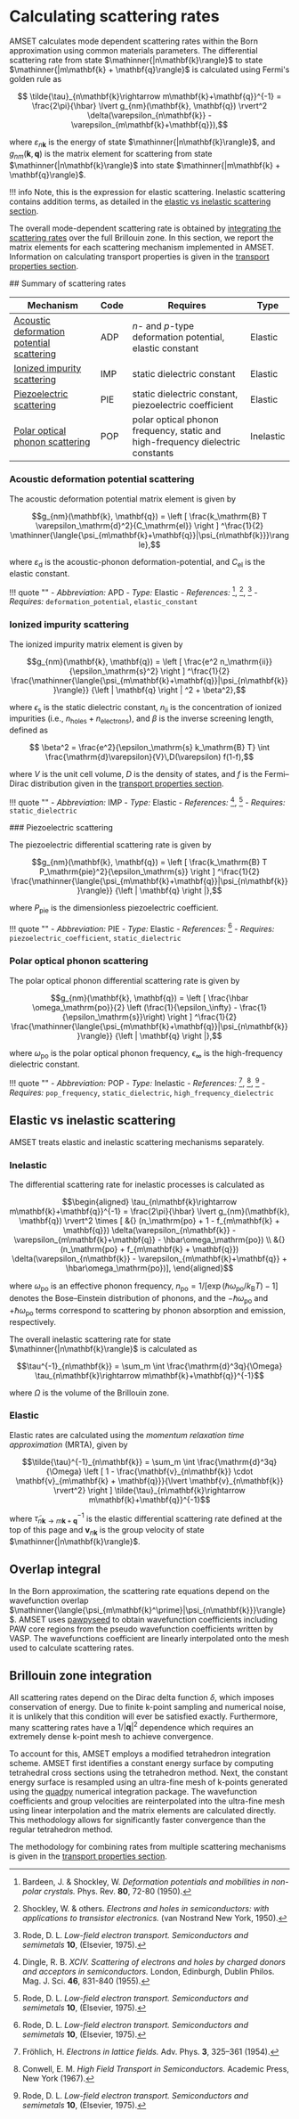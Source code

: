 # Calculating scattering rates

AMSET calculates mode dependent scattering rates within the Born approximation 
using common materials parameters. The differential scattering rate from state 
$`\mathinner{|n\mathbf{k}\rangle}`$ to state 
$`\mathinner{|m\mathbf{k} + \mathbf{q}\rangle}`$ is calculated using 
Fermi's golden rule as

```math
    \tilde{\tau}_{n\mathbf{k}\rightarrow m\mathbf{k}+\mathbf{q}}^{-1} = 
        \frac{2\pi}{\hbar} \lvert g_{nm}(\mathbf{k}, \mathbf{q}) \rvert^2
        \delta(\varepsilon_{n\mathbf{k}} - 
        \varepsilon_{m\mathbf{k}+\mathbf{q}}),
```

where $`\varepsilon_{n\mathbf{k}}`$ is the energy of state
$`\mathinner{|n\mathbf{k}\rangle}`$, and $`g_{nm}(\mathbf{k}, \mathbf{q})`$
is the matrix element for scattering from state 
$`\mathinner{|n\mathbf{k}\rangle}`$ into 
state $`\mathinner{|m\mathbf{k} + \mathbf{q}\rangle}`$. 

!!! info 
    Note, this is the expression for elastic scattering. Inelastic scattering
    contains addition terms, as detailed in the 
    [elastic vs inelastic scattering section](#elastic-vs-inelastic-scattering).

The overall mode-dependent scattering rate is obtained by 
[integrating the scattering rates](#brillouin-zone-integration) 
over the full Brillouin zone.  In this section, we report the matrix elements
for each scattering mechanism implemented in AMSET. Information on calculating 
transport properties is given in the 
[transport properties section](transport-properties.md).

## Summary of scattering rates

Mechanism                                                                               | Code  | Requires                                                                       | Type
---                                                                                     | ---   | ---                                                                            | ---
[Acoustic deformation potential scattering](#acoustic-deformation-potential-scattering) | ADP   | *n*- and *p*-type deformation potential,  elastic constant                     | Elastic
[Ionized impurity scattering](#ionized-impurity-scattering)                             | IMP   | static dielectric constant                                                     | Elastic
[Piezoelectric scattering](#piezoelectric-scattering)                                   | PIE   | static dielectric constant, piezoelectric coefficient                          | Elastic
[Polar optical phonon scattering](#polar-optical-phonon-scattering)                     | POP   | polar optical phonon frequency, static and high-frequency dielectric constants | Inelastic

### Acoustic deformation potential scattering

The acoustic deformation potential matrix element is given by

```math
g_{nm}(\mathbf{k}, \mathbf{q}) =
    \left [ \frac{k_\mathrm{B} T \varepsilon_\mathrm{d}^2}{C_\mathrm{el}} \right ] ^\frac{1}{2}
    \mathinner{\langle{\psi_{m\mathbf{k}+\mathbf{q}}|\psi_{n\mathbf{k}}}\rangle},
```

where $`\varepsilon_\mathrm{d}`$ is the acoustic-phonon deformation-potential,
and $`C_\mathrm{el}`$ is the elastic constant.

!!! quote ""
    - *Abbreviation:* APD
    - *Type:* Elastic
    - *References:* [^Bardeen], [^Shockley], [^Rode]
    - *Requires:* `deformation_potential`, `elastic_constant`

### Ionized impurity scattering

The ionized impurity matrix element is given by

```math
g_{nm}(\mathbf{k}, \mathbf{q}) =
    \left [ \frac{e^2 n_\mathrm{ii}}{\epsilon_\mathrm{s}^2} \right ] ^\frac{1}{2}
    \frac{\mathinner{\langle{\psi_{m\mathbf{k}+\mathbf{q}}|\psi_{n\mathbf{k}}}\rangle}}
         {\left | \mathbf{q} \right | ^2 + \beta^2},
```

where $`\epsilon_\mathrm{s}`$ is the static dielectric constant,
$`n_\mathrm{ii}`$ is the concentration of ionized impurities
(i.e., $`n_\mathrm{holes} + n_\mathrm{electrons}`$),
and $`\beta`$ is the inverse screening length, defined as

```math
    \beta^2 = \frac{e^2}{\epsilon_\mathrm{s}  k_\mathrm{B} T}
        \int \frac{\mathrm{d}\varepsilon}{V}\,D(\varepsilon) f(1-f),
```

where $`V`$ is the unit cell volume, $`D`$ is the density of states, and 
$`f`$ is the Fermi–Dirac distribution given in the
[transport properties section](transport-properties.md).

!!! quote ""
    - *Abbreviation:* IMP
    - *Type:* Elastic
    - *References:* [^Dingle], [^Rode]
    - *Requires:* `static_dielectric`

### Piezoelectric scattering

The piezoelectric differential scattering rate is given by

```math
g_{nm}(\mathbf{k}, \mathbf{q}) =
    \left [ \frac{k_\mathrm{B} T P_\mathrm{pie}^2}{\epsilon_\mathrm{s}} \right ] ^\frac{1}{2}
    \frac{\mathinner{\langle{\psi_{m\mathbf{k}+\mathbf{q}}|\psi_{n\mathbf{k}}}\rangle}}
         {\left | \mathbf{q} \right |},
```

where $`P_\mathrm{pie}`$ is the dimensionless piezoelectric coefficient.

!!! quote ""
    - *Abbreviation:* PIE
    - *Type:* Elastic
    - *References:* [^Rode]
    - *Requires:* `piezoelectric_coefficient`, `static_dielectric`

### Polar optical phonon scattering

The polar optical phonon differential scattering rate is given by

```math
g_{nm}(\mathbf{k}, \mathbf{q}) =
    \left [ 
        \frac{\hbar \omega_\mathrm{po}}{2} 
        \left (\frac{1}{\epsilon_\infty} - \frac{1}{\epsilon_\mathrm{s}}\right)
    \right ] ^\frac{1}{2}
    \frac{\mathinner{\langle{\psi_{m\mathbf{k}+\mathbf{q}}|\psi_{n\mathbf{k}}}\rangle}}
         {\left | \mathbf{q} \right |},
```

where $`\omega_\mathrm{po}`$ is the polar optical phonon frequency,
$`\epsilon_\infty`$ is the high-frequency dielectric constant.

!!! quote ""
    - *Abbreviation:* POP
    - *Type:* Inelastic
    - *References:* [^Frohlich], [^Conwell], [^Rode]
    - *Requires:* `pop_frequency`, `static_dielectric`, `high_frequency_dielectric`

## Elastic vs inelastic scattering

AMSET treats elastic and inelastic scattering mechanisms separately. 

### Inelastic

The  differential scattering rate for inelastic processes is calculated as

```math
\begin{aligned}
    \tau_{n\mathbf{k}\rightarrow m\mathbf{k}+\mathbf{q}}^{-1} = 
        \frac{2\pi}{\hbar} \lvert g_{nm}(\mathbf{k}, \mathbf{q}) \rvert^2
        \times [ &{} (n_\mathrm{po} + 1 - f_{m\mathbf{k} + \mathbf{q}})
        \delta(\varepsilon_{n\mathbf{k}} -  \varepsilon_{m\mathbf{k}+\mathbf{q}} - \hbar\omega_\mathrm{po}) \\
        &{} (n_\mathrm{po} + f_{m\mathbf{k} + \mathbf{q}})
        \delta(\varepsilon_{n\mathbf{k}} -  \varepsilon_{m\mathbf{k}+\mathbf{q}} + \hbar\omega_\mathrm{po})],
\end{aligned}
```

where $`\omega_\mathrm{po}`$ is an effective phonon frequency, 
$`n_\mathrm{po} = 1 / [\exp (\hbar \omega_\mathrm{po} / k_\mathrm{B} T) - 1]`$
denotes the Bose–Einstein distribution of phonons, and the
$`-\hbar \omega_\mathrm{po}`$ and 
$`+\hbar \omega_\mathrm{po}`$ terms correspond to scattering by phonon 
absorption and emission, respectively.

The overall inelastic scattering rate for state 
$`\mathinner{|n\mathbf{k}\rangle}`$ is calculated as

```math
\tau^{-1}_{n\mathbf{k}} = \sum_m \int \frac{\mathrm{d}^3q}{\Omega} 
\tau_{n\mathbf{k}\rightarrow m\mathbf{k}+\mathbf{q}}^{-1}
```

where $`\Omega`$ is the volume of the Brillouin zone.

### Elastic

Elastic rates are calculated using the *momentum relaxation time approximation*
(MRTA), given by

```math
\tilde{\tau}^{-1}_{n\mathbf{k}} = \sum_m \int \frac{\mathrm{d}^3q}{\Omega} 
    \left [ 1 - \frac{\mathbf{v}_{n\mathbf{k}} \cdot \mathbf{v}_{m\mathbf{k} + 
        \mathbf{q}}}{\lvert \mathbf{v}_{n\mathbf{k}} \rvert^2} \right ]

    \tilde{\tau}_{n\mathbf{k}\rightarrow m\mathbf{k}+\mathbf{q}}^{-1}
```
where $`\tilde{\tau}_{n\mathbf{k}\rightarrow m\mathbf{k}+\mathbf{q}}^{-1}`$ is
the elastic differential scattering rate defined at the top of this page and 
$`\mathbf{v}_{n\mathbf{k}}`$ is the group velocity of state 
$`\mathinner{|n\mathbf{k}\rangle}`$.

## Overlap integral

In the Born approximation, the scattering rate equations depend on the 
wavefunction overlap 
$`\mathinner{\langle{\psi_{m\mathbf{k}^\prime}|\psi_{n\mathbf{k}}}\rangle}`$.
AMSET uses [pawpyseed](https://pypi.org/project/pawpyseed/) to obtain
wavefunction coefficients including PAW core regions from the pseudo wavefunction
coefficients written by VASP.
The wavefunctions coefficient are linearly interpolated onto the mesh used to
calculate scattering rates.

## Brillouin zone integration

All scattering rates depend on the Dirac delta function $`\delta`$,
which imposes conservation of energy. Due to finite k-point sampling and 
numerical noise, it is unlikely that this condition will ever be satisfied 
exactly. Furthermore, many scattering rates have a 
$`1 / \lvert\mathbf{q}\rvert ^2`$ dependence which
requires an extremely dense k-point mesh to achieve convergence.

To account for this, AMSET employs a modified tetrahedron integration
scheme. AMSET first identifies a constant energy surface by computing
tetrahedral cross sections using the tetrahedron method. Next, the constant 
energy surface is resampled using an ultra-fine mesh of k-points generated using
the [quadpy](https://github.com/nschloe/quadpy) numerical integration package.
The wavefunction coefficients and group velocities are reinterpolated into the 
ultra-fine mesh using linear interpolation and the matrix elements are 
calculated directly. This methodology allows for significantly faster 
convergence than the regular tetrahedron method.

The methodology for combining rates from multiple scattering mechanisms is given
in the [transport properties section](transport-properties.md).

[^Rode]: Rode, D. L. *Low-field electron transport. Semiconductors and semimetals* **10**, (Elsevier, 1975).

[^Shockley]: Shockley, W. & others. *Electrons and holes in semiconductors: with applications to transistor electronics.* (van Nostrand New York, 1950).

[^Bardeen]: Bardeen, J. & Shockley, W. *Deformation potentials and mobilities in non-polar crystals.* Phys. Rev. **80**, 72-80 (1950).

[^Dingle]: Dingle, R. B. *XCIV. Scattering of electrons and holes by charged donors and acceptors in semiconductors.* London, Edinburgh, Dublin Philos. Mag. J. Sci. **46**, 831-840 (1955).

[^Frohlich]: Fröhlich, H. *Electrons in lattice fields.* Adv. Phys. **3**, 325–361 (1954).

[^Conwell]: Conwell, E. M. *High Field Transport in Semiconductors.* Academic Press, New York (1967).
